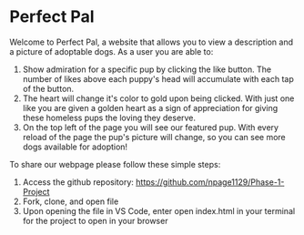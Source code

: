 # Perfect Pal
Welcome to Perfect Pal, a website that allows you to view a description and a picture of adoptable dogs. As a user you are able to:
 1. Show admiration for a specific pup by clicking the like button. The number of likes above each puppy's head will accumulate with each tap of the button. 
 2. The heart will change it's color to gold upon being clicked. With just one like you are given a golden heart as a sign of appreciation for giving these homeless pups the loving they deserve. 
 3. On the top left of the page you will see our featured pup. With every reload of the page the pup's picture will change, so you can see more dogs available for adoption!

To share our webpage please follow these simple steps:
1. Access the github repository: https://github.com/npage1129/Phase-1-Project
2. Fork, clone, and open file
3. Upon opening the file in VS Code, enter open index.html in your terminal for the project to open in your browser
